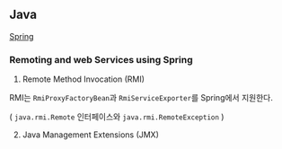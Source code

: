 ## Java

[Spring](https://docs.spring.io/spring-framework/docs/3.2.x/spring-framework-reference/html/remoting.html)


### Remoting and web Services using Spring

1. Remote Method Invocation (RMI)

RMI는 `RmiProxyFactoryBean`과 `RmiServiceExporter`를 Spring에서 지원한다.

( `java.rmi.Remote` 인터페이스와 `java.rmi.RemoteException` )


2. Java Management Extensions (JMX)


